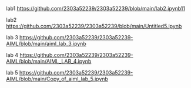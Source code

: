 lab1 https://github.com/2303a52239/2303a52239/blob/main/lab2.ipynb11

lab2 https://github.com/2303a52239/2303a52239/blob/main/Untitled5.ipynb

lab 3 https://github.com/2303a52239/2303a52239-AIML/blob/main/aiml_lab_3.ipynb

lab 4 https://github.com/2303a52239/2303a52239-AIML/blob/main/AIML_LAB_4.ipynb

lab 5 https://github.com/2303a52239/2303a52239-AIML/blob/main/Copy_of_aiml_lab_5.ipynb
